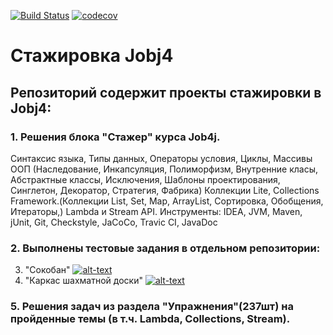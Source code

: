 [![Build Status](https://www.travis-ci.com/AJIEKCanderG/job4j_elementary.svg?branch=master)](https://www.travis-ci.com/AJIEKCanderG/job4j_elementary)
[![codecov](https://codecov.io/gh/AJIEKCanderG/job4j_elementary/branch/master/graph/badge.svg)](https://codecov.io/gh/AJIEKCanderG/job4j_elementary)

# Стажировка Jobj4

## Репозиторий содержит проекты стажировки в Jobj4:

### 1. Решения блока "Стажер" курса Job4j.
Синтаксис языка, Типы данных, Операторы условия, Циклы, Массивы
ООП (Наследование, Инкапсуляция, Полиморфизм, Внутренние класы, Абстрактные классы, Исключения, Шаблоны проектирования, Синглетон, Декоратор, Стратегия, Фабрика)
Коллекции Lite, Collections Framework.(Коллекции List, Set, Map, ArrayList, Сортировка, Обобщения, Итераторы,)
Lambda и Stream API.
Инструменты: IDEA, JVM, Maven, jUnit, Git, Сheckstyle, JaCoCo, Travic CI, JavaDoc
 
### 2. Выполнены тестовые задания в отдельном репозитории: 
3. "Сокобан"  [![alt-text](https://img.shields.io/badge/-github-24292E?style=plastic&logo=github&logoColor=white-<Сокобан>-<COLOR>)](https://github.com/AJIEKCanderG/games_oop_javafx/tree/master/puzzle)&nbsp;&nbsp;
4. "Каркас шахматной доски" [![alt-text](https://img.shields.io/badge/-github-24292E?style=plastic&logo=github&logoColor=white)](https://github.com/AJIEKCanderG/games_oop_javafx/tree/master/chess)&nbsp;&nbsp;

### 5. Решения задач из раздела "Упражнения"(237шт) на пройденные темы (в т.ч. Lambda, Collections, Stream).
